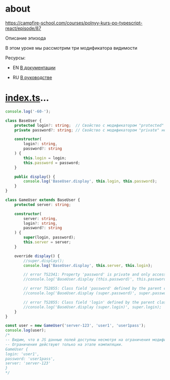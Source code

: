 # about

https://campfire-school.com/courses/polnyy-kurs-po-typescript-react/episode/87

Описание эпизода

В этом уроке мы рассмотрим три модификатора видимости

Ресурсы:

* EN [В документации](https://www.typescriptlang.org/docs/handbook/2/classes.html#member-visibility)

* RU [В руководстве](https://scriptdev.ru/guide/023/)

# [index.ts](demo/index.ts)...

```typescript
console.log('-60-');

class BaseUser {
    protected login?: string;  // Свойство с модификатором "protected" доступно в потомках
    private password?: string; // Свойство с модификатором "private" не доступно в потомках

    constructor(
        login?: string,
        password?: string
    ) {
        this.login = login;
        this.password = password;
    }

    public display() {
        console.log('BaseUser.display', this.login, this.password);
    }
}

class GameUser extends BaseUser {
    protected server: string;

    constructor(
        server: string,
        login?: string,
        password?: string
    ) {
        super(login, password);
        this.server = server;
    }

    override display() {
        //super.display();
        console.log('BaseUser.display', this.server, this.login);

        // error TS2341: Property 'password' is private and only accessible within class 'BaseUser'.
        //console.log('BaseUser.display (this.password)', this.password);

        // error TS2855: Class field 'password' defined by the parent class is not accessible in the child class via super.
        //console.log('BaseUser.display (super.password)', super.password);

        // error TS2855: Class field 'login' defined by the parent class is not accessible in the child class via super.
        //console.log('BaseUser.display (super.login)', super.login);
    }
}

const user = new GameUser('server-123', 'user1', 'user1pass');
console.log(user);
/*
-- Видим, что в JS данные полей доступны несмотря на ограничения модификаторов.
-- Ограничения действуют только на этапе компиляции.
GameUser {
login: 'user1',
password: 'user1pass',
server: 'server-123'
}
*/
```
